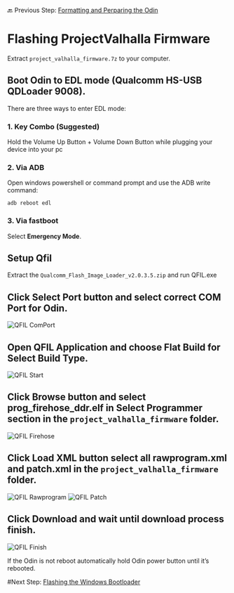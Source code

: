 
🔙 Previous Step: [Formatting and Perparing the Odin](https://github.com/ProjectValhalla/OdinWindowsGuides/blob/main/pages/FlashingProjectValhallaFirmware.md)

# Flashing ProjectValhalla Firmware

Extract `project_valhalla_firmware.7z` to your computer.

## Boot Odin to EDL mode (Qualcomm HS-USB QDLoader 9008).
There are three ways to enter EDL mode:

### 1. Key Combo (Suggested)
Hold the Volume Up Button + Volume Down Button while plugging your device into your pc

### 2. Via ADB
Open windows powershell or command prompt and use the ADB write command:

```adb reboot edl```

### 3. Via fastboot
Select **Emergency Mode**.

## Setup Qfil

Extract the `Qualcomm_Flash_Image_Loader_v2.0.3.5.zip` and run QFIL.exe

## Click Select Port button and select correct COM Port for Odin.
![QFIL ComPort](/images/qfil_comport.jpg)

## Open QFIL Application and choose Flat Build for Select Build Type.
![QFIL Start](/images/qfil_download_start.jpg)

## Click Browse button and select **prog_firehose_ddr.elf** in Select Programmer section in the `project_valhalla_firmware` folder.
![QFIL Firehose](/images/qfil_firehose.jpg)

## Click Load XML button select all **rawprogram.xml** and **patch.xml** in the `project_valhalla_firmware` folder.
![QFIL Rawprogram](/images/qfil_rawprogram.jpg)
![QFIL Patch](/images/qfil_patch.jpg)

## Click Download and wait until download process finish.
![QFIL Finish](/images/qfil_download_finish.jpg)


If the Odin is not reboot automatically hold Odin power button until it’s rebooted.

#Next Step: [Flashing the Windows Bootloader](https://github.com/ProjectValhalla/OdinWindowsGuides/blob/main/pages/FlashingWindowsBootloader.md)
